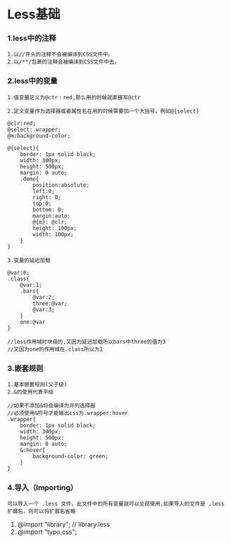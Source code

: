 # Less基础


### 1.less中的注释

    1.以//开头的注释不会被编译到CSS文件中。
    2.以/**/包裹的注释会被编译到CSS文件中去。
    

### 2.less中的变量

`1.值变量定义为@ctr：red,那么用的时候就直接写@ctr`
<br>

`2.定义变量作为选择器或者属性名在用的时候需要加一个大括号，例如@{select} `

``` .less
@clr:red;
@select:.wrapper;
@m:background-color;

@{select}{
    border: 1px solid black;
    width: 300px;
    height: 500px;
    margin: 0 auto;
    .demo{
        position:absolute;
        left:0;
        right: 0;
        top:0;
        bottom: 0;
        margin:auto;
        @{m}: @clr;
        height: 100px;
        width: 100px;
    }
}
```
    
`3.变量的延迟加载`

```.less
@var:0;
.class{
    @var:1;
    .bars{
        @var:2;
        three:@var;
        @var:3;
    }
    one:@var
}

//less作用域时块级的,又因为延迟加载所以bars中three的值为3
//又因为one的作用域在.class所以为1
```


### 3.嵌套规则

    1.基本嵌套规则(父子级)
    2.&的使用代表平级

```.less
//如果不添加&将会编译为并列选择器
//必须使用&符号才能输出css为.wrapper:hover
.wrapper{
    border: 1px solid black;
    width: 300px;
    height: 500px;
    margin: 0 auto;
    &:hover{
        background-color: green;
    }
} 
```

### 4.导入（Importing）

    可以导入一个 .less 文件，此文件中的所有变量就可以全部使用,如果导入的文件是 .less 扩展名，则可以将扩展名省略
    
   1. @import "library"; // library.less
   2. @import "typo.css";
